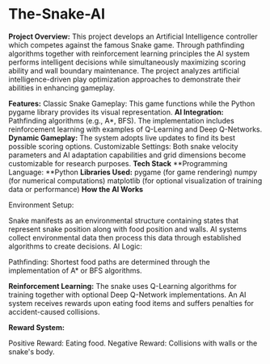 # The-Snake-AI
**Project Overview:**
This project develops an Artificial Intelligence controller which competes against the famous Snake game. Through pathfinding algorithms together with reinforcement learning principles the AI system performs intelligent decisions while simultaneously maximizing scoring ability and wall boundary maintenance. The project analyzes artificial intelligence-driven play optimization approaches to demonstrate their abilities in enhancing gameplay.

**Features:**
Classic Snake Gameplay: This game functions while the Python pygame library provides its visual representation.
**AI Integration:**
Pathfinding algorithms (e.g., A*, BFS).
The implementation includes reinforcement learning with examples of Q-Learning and Deep Q-Networks.
**Dynamic Gameplay:** The system adopts live updates to find its best possible scoring options.
Customizable Settings: Both snake velocity parameters and AI adaptation capabilities and grid dimensions become customizable for research purposes.
**Tech Stack**
**Programming Language: **Python
**Libraries Used:**
pygame (for game rendering)
numpy (for numerical computations)
matplotlib (for optional visualization of training data or performance)
**How the AI Works**

Environment Setup:

Snake manifests as an environmental structure containing states that represent snake position along with food position and walls.
AI systems collect environmental data then process this data through established algorithms to create decisions.
AI Logic:

Pathfinding: Shortest food paths are determined through the implementation of A* or BFS algorithms.

**Reinforcement Learning:**
The snake uses Q-Learning algorithms for training together with optional Deep Q-Network implementations.
An AI system receives rewards upon eating food items and suffers penalties for accident-caused collisions.

**Reward System:**

Positive Reward: Eating food.
Negative Reward: Collisions with walls or the snake's body.

